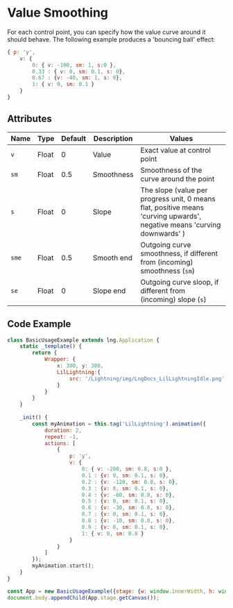 # Value Smoothing

For each control point, you can specify how the value curve around it  should behave.
The following example produces a 'bouncing ball' effect:

```js
{ p: 'y', 
    v: { 
        0: { v: -100, sm: 1, s:0 }, 
        0.33 : { v: 0, sm: 0.1, s: 0}, 
        0.67 : {v: -40, sm: 1, s: 0},
        1: { v: 0, sm: 0.1 } 
    }
}
```

## Attributes

| Name | Type | Default | Description | Values |
|---|---|---|---|---|
| `v` | Float | 0 | Value | Exact value at control point |
| `sm` | Float | 0.5 | Smoothness | Smoothness of the curve around the point |
| `s` | Float | 0 | Slope | The slope (value per progress unit, 0 means flat, positive means 'curving upwards', negative means 'curving downwards' ) |
| `sme` | Float | 0.5 | Smooth end | Outgoing curve smoothness, if different from (incoming) smoothness (`sm`) |
| `se` | Float | 0 | Slope end | Outgoing curve sloop, if different from (incoming) slope (`s`) |

## Code Example

```js
class BasicUsageExample extends lng.Application {
    static _template() {
        return {
            Wrapper: {
                x: 300, y: 300,
                LilLightning:{
                    src: '/Lightning/img/LngDocs_LilLightningIdle.png'
                }
            }
        }
    }
    
    _init() {
        const myAnimation = this.tag('LilLightning').animation({
            duration: 2,
            repeat: -1,
            actions: [
                { 
                    p: 'y', 
                    v: { 
                        0: { v: -200, sm: 0.8, s:0 }, 
                        0.1 : {v: 0, sm: 0.1, s: 0}, 
                        0.2 : {v: -120, sm: 0.8, s: 0},
                        0.3 : {v: 0, sm: 0.1, s: 0}, 
                        0.4 : {v: -60, sm: 0.8, s: 0},
                        0.5 : {v: 0, sm: 0.1, s: 0}, 
                        0.6 : {v: -30, sm: 0.8, s: 0},
                        0.7 : {v: 0, sm: 0.1, s: 0},
                        0.8 : {v: -10, sm: 0.8, s: 0},
                        0.9 : {v: 0, sm: 0.1, s: 0},
                        1: { v: 0, sm: 0.8 } 
                    }
                }
            ]
        });
        myAnimation.start();
    }
}

const App = new BasicUsageExample({stage: {w: window.innerWidth, h: window.innerHeight, useImageWorker: false}});
document.body.appendChild(App.stage.getCanvas());
```